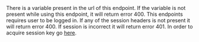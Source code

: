 <note id="urlVariable" title="Url variable">
    There is a variable present in the url of this endpoint. 
    If the variable is not present while using this endpoint, it will return error 400.
</note>

<note id="session" title="Session">
    This endpoints requires user to be logged in.
	If any of the session headers is not present it will return error 400.
	If session is incorrect it will return error 401.
	In order to acquire session key go <a href="loginPlayer.md">here</a>.
</note>